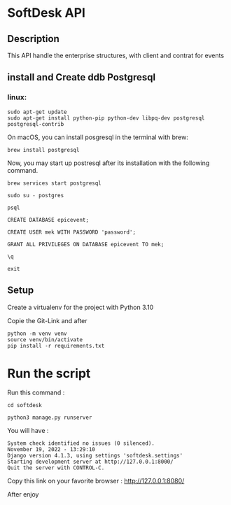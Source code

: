 # SoftDesk API
## Description
This API handle the enterprise structures, with client and contrat for events
## install and Create ddb Postgresql

### linux:
```angular2html
sudo apt-get update
sudo apt-get install python-pip python-dev libpq-dev postgresql postgresql-contrib
```

On macOS, you can install posgresql in the terminal with brew:
```angular2html
brew install postgresql
```
Now, you may start up postresql after its installation with the following command.
```angular2html
brew services start postgresql
```
```angular2html
sudo su - postgres
```
```angular2html
psql
```
```angular2html
CREATE DATABASE epicevent;
```
```angular2html
CREATE USER mek WITH PASSWORD 'password';
```
```angular2html
GRANT ALL PRIVILEGES ON DATABASE epicevent TO mek;
```
```angular2html
\q
```
```angular2html
exit
```

## Setup
Create a virtualenv for the project with Python 3.10

Copie the Git-Link and after  
```
python -m venv venv
source venv/bin/activate
pip install -r requirements.txt
```


# Run the script

Run this command :
```
cd softdesk
```
```
python3 manage.py runserver
```

You will have :
```
System check identified no issues (0 silenced).
November 19, 2022 - 13:29:10
Django version 4.1.3, using settings 'softdesk.settings'
Starting development server at http://127.0.0.1:8000/
Quit the server with CONTROL-C.

```
Copy this link on your favorite browser :
http://127.0.0.1:8080/



After enjoy